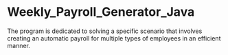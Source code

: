 # Weekly_Payroll_Generator_Java
The program is dedicated to solving a specific scenario that involves creating an automatic payroll for multiple types of employees in an efficient manner.
